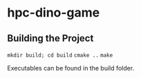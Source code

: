 # hpc-dino-game

## Building the Project
`mkdir build; cd build`
`cmake ..`
`make`

Executables can be found in the build folder.